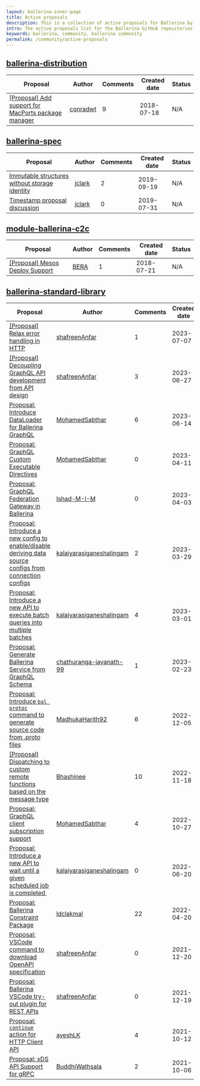 ```yaml
--- 
layout: ballerina-inner-page 
title: Active proposals 
description: This is a collection of active proposals for Ballerina by the Ballerina community. 
intro: The active proposals list for the Ballerina GitHub repositories. 
keywords: ballerina, community, ballerina community 
permalink: /community/active-proposals 
--- 
```

## [ballerina-distribution](https://github.com/ballerina-platform/ballerina-distribution)

|Proposal|Author|Comments|Created date|Status| 
|---|----|----|----|---| 
|[[Proposal] Add support for MacPorts package manager](https://github.com/ballerina-platform/ballerina-distribution/issues/3053)|[conradwt](https://github.com/conradwt)|9|2018-07-18|N/A|

## [ballerina-spec](https://github.com/ballerina-platform/ballerina-spec)

|Proposal|Author|Comments|Created date|Status| 
|---|----|----|----|---| 
|[Immutable structures without storage identity](https://github.com/ballerina-platform/ballerina-spec/issues/338)|[jclark](https://github.com/jclark)|2|2019-09-19|N/A|
|[Timestamp proposal discussion](https://github.com/ballerina-platform/ballerina-spec/issues/287)|[jclark](https://github.com/jclark)|0|2019-07-31|N/A|

## [module-ballerina-c2c](https://github.com/ballerina-platform/module-ballerina-c2c)

|Proposal|Author|Comments|Created date|Status| 
|---|----|----|----|---| 
|[[Proposal] Mesos Deploy Support](https://github.com/ballerina-platform/module-ballerina-c2c/issues/431)|[BERA](https://github.com/BERA)|1|2018-07-21|N/A|

## [ballerina-standard-library](https://github.com/ballerina-platform/ballerina-standard-library)

|Proposal|Author|Comments|Created date|Status| 
|---|----|----|----|---| 
|[[Proposal] Relax error handling in HTTP](https://github.com/ballerina-platform/ballerina-standard-library/issues/4646)|[shafreenAnfar](https://github.com/shafreenAnfar)|1|2023-07-07|N/A|
|[[Proposal] Decoupling GraphQL API development from API design](https://github.com/ballerina-platform/ballerina-standard-library/issues/4620)|[shafreenAnfar](https://github.com/shafreenAnfar)|3|2023-06-27|Active|
|[Proposal: Introduce DataLoader for Ballerina GraphQL](https://github.com/ballerina-platform/ballerina-standard-library/issues/4569)|[MohamedSabthar](https://github.com/MohamedSabthar)|6|2023-06-14|N/A|
|[Proposal: GraphQL Custom Executable Directives](https://github.com/ballerina-platform/ballerina-standard-library/issues/4327)|[MohamedSabthar](https://github.com/MohamedSabthar)|0|2023-04-11|Draft|
|[Proposal: GraphQL Federation Gateway in Ballerina](https://github.com/ballerina-platform/ballerina-standard-library/issues/4298)|[Ishad-M-I-M](https://github.com/Ishad-M-I-M)|0|2023-04-03|N/A|
|[Proposal: Introduce a new config to enable/disable deriving data source configs from connection configs](https://github.com/ballerina-platform/ballerina-standard-library/issues/4279)|[kalaiyarasiganeshalingam](https://github.com/kalaiyarasiganeshalingam)|2|2023-03-29|Active|
|[Proposal: Introduce a new API to execute batch queries into multiple batches](https://github.com/ballerina-platform/ballerina-standard-library/issues/4141)|[kalaiyarasiganeshalingam](https://github.com/kalaiyarasiganeshalingam)|4|2023-03-01|Active|
|[Proposal: Generate Ballerina Service from GraphQL Schema](https://github.com/ballerina-platform/ballerina-standard-library/issues/4127)|[chathuranga-jayanath-99](https://github.com/chathuranga-jayanath-99)|1|2023-02-23|Active|
|[Proposal: Introduce `bal protoc` command to generate source code from .proto files](https://github.com/ballerina-platform/ballerina-standard-library/issues/3778)|[MadhukaHarith92](https://github.com/MadhukaHarith92)|6|2022-12-05|Active|
|[[Proposal] Dispatching to custom remote functions based on the message type](https://github.com/ballerina-platform/ballerina-standard-library/issues/3670)|[Bhashinee](https://github.com/Bhashinee)|10|2022-11-18|Implemented|
|[Proposal: GraphQL client subscription support](https://github.com/ballerina-platform/ballerina-standard-library/issues/3560)|[MohamedSabthar](https://github.com/MohamedSabthar)|4|2022-10-27|Active|
|[Proposal: Introduce a new API to wait until a given scheduled job is completed ](https://github.com/ballerina-platform/ballerina-standard-library/issues/3018)|[kalaiyarasiganeshalingam](https://github.com/kalaiyarasiganeshalingam)|0|2022-06-20|Active|
|[Proposal: Ballerina Constraint Package](https://github.com/ballerina-platform/ballerina-standard-library/issues/2850)|[ldclakmal](https://github.com/ldclakmal)|22|2022-04-20|Accepted|
|[Proposal: VSCode command to download OpenAPI specification](https://github.com/ballerina-platform/ballerina-standard-library/issues/2509)|[shafreenAnfar](https://github.com/shafreenAnfar)|0|2021-12-20|Draft|
|[Proposal: Ballerina VSCode try-out plugin for REST APIs](https://github.com/ballerina-platform/ballerina-standard-library/issues/2508)|[shafreenAnfar](https://github.com/shafreenAnfar)|0|2021-12-19|Draft|
|[Proposal: `continue` action for HTTP Client API](https://github.com/ballerina-platform/ballerina-standard-library/issues/2038)|[ayeshLK](https://github.com/ayeshLK)|4|2021-10-12|Active|
|[Proposal: xDS API Support for gRPC](https://github.com/ballerina-platform/ballerina-standard-library/issues/2011)|[BuddhiWathsala](https://github.com/BuddhiWathsala)|2|2021-10-06|Draft|

